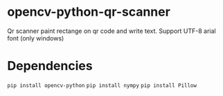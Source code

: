 # opencv-python-qr-scanner
Qr scanner paint rectange on qr code and write text. Support UTF-8 arial font (only windows)


# Dependencies

``pip install opencv-python``
``pip install nympy``
``pip install Pillow``
